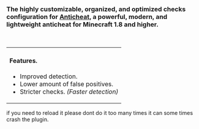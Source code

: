 
#
### The highly customizable, organized, and optimized checks configuration for [Anticheat](https://www.mc-market.org/resources/13999), a powerful, modern, and lightweight anticheat for Minecraft 1.8 and higher.
<br/>
</div>

<table align="center">
<tr>
<td>


#### Features.
- Improved detection.
- Lower amount of false positives.
- Stricter checks. *(Faster detection)*
</td>
</tr>
</table>



if you need to reload it please dont do it too many times it can some times crash the plugin.



